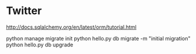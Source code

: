 # Twitter

http://docs.sqlalchemy.org/en/latest/orm/tutorial.html

python manage migrate init
python hello.py db migrate -m "initial migration"
python hello.py db upgrade